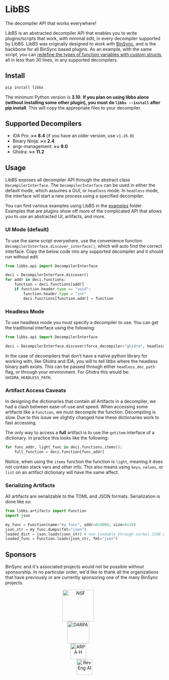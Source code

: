 # LibBS
The decompiler API that works everywhere!

LibBS is an abstracted decompiler API that enables you to write plugins/scripts that work, with minimal edit, 
in every decompiler supported by LibBS. LibBS was originally designed to work with [BinSync](https://binsync.net), and is the backbone
for all BinSync based plugins.
As an example, with the same script, you can [redefine the types of function variables with custom structs](./examples/struct_and_variable_use.py), all in less
than 30 lines, in any supported decompilers.

## Install
```bash
pip install libbs
```

The minimum Python version is **3.10**. **If you plan on using libbs alone (without installing some other plugin), 
you must do `libbs --install` after pip install**. This will copy the appropriate files to your decompiler. 

## Supported Decompilers
- IDA Pro: **>= 8.4** (if you have an older version, use `v1.26.0`)
- Binary Ninja: **>= 2.4**
- angr-management: **>= 9.0**
- Ghidra: **>= 11.2**

## Usage
LibBS exposes all decompiler API through the abstract class `DecompilerInterface`. The `DecompilerInterface` 
can be used in either the default mode, which assumes a GUI, or `headless` mode. In `headless` mode, the interface will 
start a new process using a specified decompiler.

You can find various examples using LibBS in the [examples](./examples) folder. Examples that are plugins show off
more of the complicated API that allows you to use an abstracted UI, artifacts, and more. 

### UI Mode (default)
To use the same script everywhere, use the convenience function `DecompilerInterface.discover_interface()`, which will
auto find the correct interface. Copy the below code into any supported decompiler and it should run without edit.

```python
from libbs.api import DecompilerInterface

deci = DecompilerInterface.discover()
for addr in deci.functions:
    function = deci.functions[addr]
    if function.header.type == "void":
        function.header.type = "int"
        deci.functions[function.addr] = function
```

### Headless Mode 
To use headless mode you must specify a decompiler to use. You can get the traditional interface using the following:

```python 
from libbs.api import DecompilerInterface

deci = DecompilerInterface.discover(force_decompiler="ghidra", headless=True)
```

In the case of decompilers that don't have a native python library for working with, like Ghidra and IDA, you will to 
tell libbs where the headless binary path exists. This can be passed through either `headless_dec_path` flag, or
through your environment. For Ghidra this would be: `GHIDRA_HEADLESS_PATH`.


### Artifact Access Caveats
In designing the dictionaries that contain all Artifacts in a decompiler, we had a clash between ease-of-use and speed. 
When accessing some artifacts like a `Function`, we must decompile the function. Decompiling is slow. Due to this issue
we slightly changed how these dictionaries work to fast accessing. 

The only way to access a **full** artifact is to use the `getitem` interface of a dictionary. In practice this 
looks like the following:
```python
for func_addr, light_func in deci.functions.items():
    full_function = deci.function[func_addr]
```

Notice, when using the `items` function the function is `light`, meaning it does not contain stack vars and other 
info. This also means using `keys`, `values`, or `list` on an artifact dictionary will have the same affect. 

### Serializing Artifacts
All artifacts are serializable to the TOML and JSON formats. Serialization is done like so:
```python
from libbs.artifacts import Function
import json

my_func = Function(name="my_func", addr=0x4000, size=0x10)
json_str = my_func.dumps(fmt="json")
loaded_dict = json.loads(json_str) # now loadable through normal JSON parsing
loaded_func = Function.loads(json_str, fmt="json")
```

## Sponsors
BinSync and it's associated projects would not be possible without sponsorship.
In no particular order, we'd like to thank all the organizations that have previously or are currently sponsoring
one of the many BinSync projects.

<p align="center">
    <img src="https://github.com/binsync/binsync/blob/main/assets/images/sponsors/nsf.png?raw=true" alt="NSF" style="height: 100px; display: inline-block; vertical-align: middle; margin-right: 40px;">
    <br>
    <img src="https://github.com/binsync/binsync/blob/main/assets/images/sponsors/darpa.png?raw=true" alt="DARPA" style="height: 70px; display: inline-block; vertical-align: middle; margin-right: 40px;">
    <br>
    <img src="https://github.com/binsync/binsync/blob/main/assets/images/sponsors/arpah.svg?raw=true" alt="ARPA-H" style="height: 50px; display: inline-block; vertical-align: middle; margin-right: 40px;">
    <br>
    <img src="https://github.com/binsync/binsync/blob/main/assets/images/sponsors/reveng_ai.svg?raw=true" alt="RevEng AI" style="height: 50px; display: inline-block; vertical-align: middle;">
</p>

